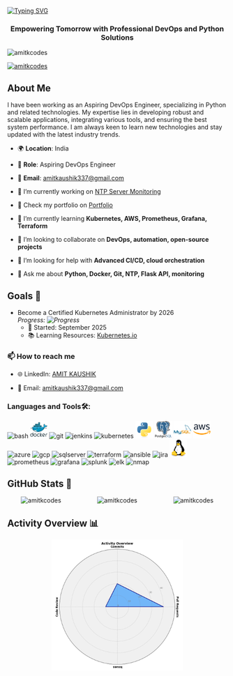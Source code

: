 <p align="center">
  
  [![Typing SVG](https://readme-typing-svg.demolab.com?font=Fira+Code&weight=700&size=22&pause=1000&center=true&vCenter=true&random=false&width=435&lines=Hi+%F0%9F%91%8B%2C+I'm+Amit+Kaushik&color=800080)](https://git.io/typing-svg)
</p>

<h3 align="center">Empowering Tomorrow with Professional DevOps and Python Solutions</h3>


<p align="left"> <img src="https://komarev.com/ghpvc/?username=amitkcodes&label=Profile%20views&color=0e75b6&style=flat" alt="amitkcodes" /> </p>

<p align="left"> <a href="https://github.com/ryo-ma/github-profile-trophy"><img src="https://github-profile-trophy.vercel.app/?username=amitkcodes" alt="amitkcodes" /></a> </p>

## About Me

I have been working as an Aspiring DevOps Engineer, specializing in Python and related technologies. My expertise lies in developing robust and scalable applications, integrating various tools, and ensuring the best system performance. I am always keen to learn new technologies and stay updated with the latest industry trends.

- 🌍 **Location**: India
- 💼 **Role**: Aspiring DevOps Engineer
- 📧 **Email**: [amitkaushik337@gmail.com](mailto:amitkaushik337@gmail.com)

- 🔭 I’m currently working on [NTP Server Monitoring](https://github.com/amitkcodes/NTP_Server_Monitoring_Grafana-WAN-)
  
- 🔭 Check my portfolio on [Portfolio](https://amitkcodes.github.io)

- 🌱 I’m currently learning **Kubernetes, AWS, Prometheus, Grafana, Terraform**

- 👯 I’m looking to collaborate on **DevOps, automation, open-source projects**

- 🤝 I’m looking for help with **Advanced CI/CD, cloud orchestration**

- 💬 Ask me about **Python, Docker, Git, NTP, Flask API, monitoring**


<!-- ## Pinned Projects 📌
- [amitkcodes.github.io](https://amitkcodes.github.io)  
  _A personal portfolio showcasing my work._
- [NTP_Server_Monitoring_Grafana-WAN-](https://github.com/amitkcodes/NTP_Server_Monitoring_Grafana-WAN-)  
  _A Python-based NTP server monitoring system with Grafana integration._
- [Network_Time_Display_Synchronization-Alert-System](https://github.com/amitkcodes/Network_Time_Display_Synchronization-Alert-System)  
  _A Flask-based alert system for time synchronization._
- [Certification_Completion](https://github.com/amitkcodes/Certification_Completion)  
  _Repository tracking my certification progress._
- [Firewall_Logs_data_filter-Visualization](https://github.com/amitkcodes/Firewall_Logs_data_filter-Visualization)  
  _Python script for filtering and visualizing firewall logs._
- [Global_server_monitoring_Status](https://github.com/amitkcodes/Global_server_monitoring_Status)  
  _Monitoring tool for global server status._ -->

## Goals 🎯
- Become a Certified Kubernetes Administrator by 2026  
  _Progress: ![Progress](https://img.shields.io/badge/Progress-50%25-green)_
  - 📅 Started: September 2025
  - 📚 Learning Resources: [Kubernetes.io](https://kubernetes.io/)


### 📫 **How to reach me**
 - 🌐 LinkedIn: [AMIT KAUSHIK](https://www.linkedin.com/in/amit-kaushik-507831150/)

 - 📧 Email: [amitkaushik337@gmail.com](mailto:amitkaushik337@gmail.com)


<h3 align="left">Languages and Tools🛠️:</h3>
<p align="left"> 
  <!-- DevOps and Scripting -->
   <img src="https://www.vectorlogo.zone/logos/gnu_bash/gnu_bash-icon.svg" alt="bash" width="40" height="40">  
   <img src="https://raw.githubusercontent.com/devicons/devicon/master/icons/docker/docker-original-wordmark.svg" alt="docker" width="40" height="40">  
   <img src="https://www.vectorlogo.zone/logos/git-scm/git-scm-icon.svg" alt="git" width="40" height="40">  
   <img src="https://www.vectorlogo.zone/logos/jenkins/jenkins-icon.svg" alt="jenkins" width="40" height="40">  
   <img src="https://www.vectorlogo.zone/logos/kubernetes/kubernetes-icon.svg" alt="kubernetes" width="40" height="40">  
   <img src="https://raw.githubusercontent.com/devicons/devicon/master/icons/python/python-original.svg" alt="python" width="40" height="40">  
   <img src="https://raw.githubusercontent.com/devicons/devicon/master/icons/postgresql/postgresql-original-wordmark.svg" alt="postgresql" width="40" height="40">  
   <img src="https://raw.githubusercontent.com/devicons/devicon/master/icons/mysql/mysql-original-wordmark.svg" alt="mysql" width="40" height="40">  
   <img src="https://raw.githubusercontent.com/devicons/devicon/master/icons/amazonwebservices/amazonwebservices-original-wordmark.svg" alt="aws" width="40" height="40">  
   <img src="https://www.vectorlogo.zone/logos/microsoft_azure/microsoft_azure-icon.svg" alt="azure" width="40" height="40">  
   <img src="https://www.vectorlogo.zone/logos/google_cloud/google_cloud-icon.svg" alt="gcp" width="40" height="40">  
   <img src="https://www.svgrepo.com/show/303229/microsoft-sql-server-logo.svg" alt="sqlserver" width="40" height="40">    
   <img src="https://www.vectorlogo.zone/logos/terraformio/terraformio-icon.svg" alt="terraform" width="40" height="40">  
   <img src="https://www.vectorlogo.zone/logos/ansible/ansible-icon.svg" alt="ansible" width="40" height="40">   
   <img src="https://www.vectorlogo.zone/logos/atlassian_jira/atlassian_jira-icon.svg" alt="jira" width="40" height="40">  
   <img src="https://raw.githubusercontent.com/devicons/devicon/master/icons/linux/linux-original.svg" alt="linux" width="40" height="40">  
   <img src="https://www.vectorlogo.zone/logos/prometheusio/prometheusio-icon.svg" alt="prometheus" width="40" height="40">  
   <img src="https://www.vectorlogo.zone/logos/grafana/grafana-icon.svg" alt="grafana" width="40" height="40">  
   <!-- Cybersecurity Skills --> 
   <img src="https://www.vectorlogo.zone/logos/splunk/splunk-icon.svg" alt="splunk" width="40" height="40"> 
   <img src="https://www.vectorlogo.zone/logos/elastic/elastic-icon.svg" alt="elk" width="40" height="40"> 
   <img src="https://nmap.org/images/sitelogo-nmap.svg" alt="nmap" width="40" height="40"> 
</p>

## GitHub Stats 🌟

<div align="center" style="display: flex; justify-content: space-around; align-items: center; gap: 20px; flex-wrap: wrap;">
  <img align="centre" src="https://github-readme-stats.vercel.app/api?username=amitkcodes&show_icons=true&locale=en" alt="amitkcodes" />
  <img align="centre" src="https://github-readme-stats.vercel.app/api/top-langs?username=amitkcodes&show_icons=true&locale=en&layout=compact" alt="amitkcodes" />
  <img align="center" src="https://github-readme-streak-stats.herokuapp.com/?user=amitkcodes&" alt="amitkcodes" />
</div>


## Activity Overview 📊
<p align="center">
  <img src="Figure_2.png" alt="Activity Overview" width="300" />
</p>


<!-- ## More About Me 🌟
- Hobbies: Exploring open-source DevOps tools, reading cloud architecture blogs -->
